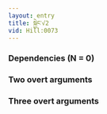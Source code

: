 ```yaml
---
layout: entry
title: སྐྱེང་√2
vid: Hill:0073
---
```

### Dependencies (N = 0)


### Two overt arguments


### Three overt arguments

